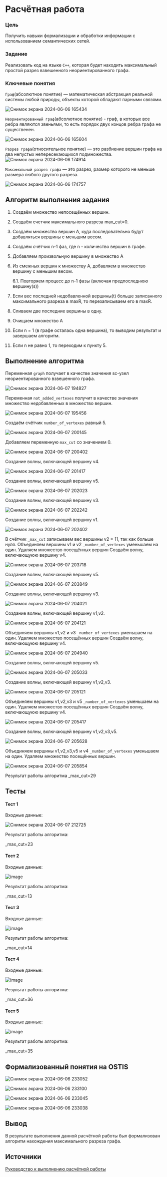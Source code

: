 # Расчётная работа

### Цель

Получить навыки формализации и обработки информации с использованием семантических сетей.

### Задание

Реализовать код на языке `С++`, которая будет находить максимальный простой разрез взвешенного неориентированного графа.

### Ключевые понятия

`Граф`(абсолютное понятие) — математическая абстракция реальной системы любой природы, объекты которой обладают парными связями.

![Снимок экрана 2024-06-06 165434](https://github.com/iis-32170x/RPIIS/assets/144949092/3976907c-366f-47d8-a40a-fa4054a00f73)

`Неориентированный граф`(абсолютное понятие) - граф, в которых все ребра являются звеньями, то есть порядок двух концов ребра графа не существенен.

![Снимок экрана 2024-06-06 165604](https://github.com/iis-32170x/RPIIS/assets/144949092/b40289c3-9ea0-4cec-ba9f-2af81911438b)


`Разрез графа`(относительное понятие) — это разбиение вершин графа на два непустых непересекающихся подмножества.
![Снимок экрана 2024-06-06 174914](https://github.com/iis-32170x/RPIIS/assets/144949092/f3d19c38-37dc-4955-a345-f936297946af)

`Максимальный разрез графа` — это разрез, размер которого не меньше размера любого другого разреза.

![Снимок экрана 2024-06-06 174757](https://github.com/iis-32170x/RPIIS/assets/144949092/5c8878f6-caa9-41ad-9884-fc996499eea8)

## Алгоритм выполнения задания

1. Создаём множество непосещённых вершин.

2. Создаём счетчик максимального разреза max_cut=0.

3. Создаём множество вершин А, куда последовательно будут добавляться вершины с меньшим весом.

4. Создаём счётчик n-1 фаз, где n - количество вершин в графе.

5. Добавляем произвольную вершину в множество А

6. Из смежных вершин к множеству А, добавляем в множество вершину с меньшим весом. 

	6.1. Повторяем процесс до n-1 фазы (включая предпоследнюю вершину(s))

7. Если вес последней недобавленной вершины(t) больше записанного максимального разреза в maxR, то перезаписываем его в maxR.

8. Сливаем две последние вершины в одну.

9. Очищаем множество А

10. Если n = 1 (в графе осталась одна вершина), то выводим результат и завершаем алгоритм.

11. Если n не равно 1, то переходим к пункту 5.

## Выполнение алгоритма

Переменная `graph` получает в качестве значения sc-узел неориентированного взвешенного графа.

![Снимок экрана 2024-06-07 194827](https://github.com/iis-32170x/RPIIS/assets/144949092/6013cc99-0eaa-4125-84b5-2fb50b2aa18a)

Переменная `not_added_vertexes` получит в качестве значения множество недобавленных в множество вершин.

![Снимок экрана 2024-06-07 195456](https://github.com/iis-32170x/RPIIS/assets/144949092/eca1a6de-5026-455f-8fd4-73e524e28533)

Создаём счётчик `number_of_vertexes` равный 5.

![Снимок экрана 2024-06-07 200145](https://github.com/iis-32170x/RPIIS/assets/144949092/67f121b6-2503-4898-b30b-c2fba4946088)

Добавляем переменную `max_cut` со значением 0.

![Снимок экрана 2024-06-07 200402](https://github.com/iis-32170x/RPIIS/assets/144949092/db5d47c2-aa2b-4755-b038-434b487dcdb2)

Создание волны, включающей вершину v4.

![Снимок экрана 2024-06-07 201417](https://github.com/iis-32170x/RPIIS/assets/144949092/ede166ff-3f54-4d7b-9d2d-85582b3b8bac)

Создание волны, включающей вершину v5.

![Снимок экрана 2024-06-07 202023](https://github.com/iis-32170x/RPIIS/assets/144949092/b15b2052-95d8-4159-b68d-f64bd1920615)

Создание волны, включающей вершину v3.

![Снимок экрана 2024-06-07 202242](https://github.com/iis-32170x/RPIIS/assets/144949092/98093c1a-8dcc-494f-bd68-6a9f06cff438)

Создание волны, включающей вершину v1.

![Снимок экрана 2024-06-07 202402](https://github.com/iis-32170x/RPIIS/assets/144949092/2fb74db4-c1f0-4b91-a991-4319b95a1d8b)

В счётчик `_max_cut` записываем вес вершины v2 = 11, так как больше нуля. Объединяем вершины v1 и v2 `_number_of_vertexes` уменьшаем на один. Удаляем множество посещённых вершин Создаём волну, включающуюю вершину v4.

![Снимок экрана 2024-06-07 203718](https://github.com/iis-32170x/RPIIS/assets/144949092/9b2c6ab7-7d01-4c4a-81c5-50116e1a77e8)

Создание волны, включающей вершину v5.

![Снимок экрана 2024-06-07 203849](https://github.com/iis-32170x/RPIIS/assets/144949092/3683190b-07a0-4f4d-994b-a36f51e966fd)

Создание волны, включающей вершину v3.

![Снимок экрана 2024-06-07 204021](https://github.com/iis-32170x/RPIIS/assets/144949092/caa9e48a-0f0e-4a04-9b67-6d51e14e0afc)

Создание волны, включающей вершину v1,v2.

![Снимок экрана 2024-06-07 204121](https://github.com/iis-32170x/RPIIS/assets/144949092/27c05b2a-1490-409d-908e-49198d98b37c)

Объединяем вершины v1,v2 и v3  `_number_of_vertexes` уменьшаем на один. Удаляем множество посещённых вершин Создаём волну, включающуюю вершину v4.

![Снимок экрана 2024-06-07 204940](https://github.com/iis-32170x/RPIIS/assets/144949092/df8d381d-45d3-4616-8c02-3077f7c2136c)

Создание волны, включающей вершину v5.

![Снимок экрана 2024-06-07 205033](https://github.com/iis-32170x/RPIIS/assets/144949092/13fe28e8-fc69-4851-a688-eddb7bfcbae5)

Создание волны, включающей вершину v1,v2,v3.

![Снимок экрана 2024-06-07 205121](https://github.com/iis-32170x/RPIIS/assets/144949092/ec565adf-dafa-4d05-9d09-59a40544bc36)

Объединяем вершины v1,v2,v3 и v5  `_number_of_vertexes` уменьшаем на один. Удаляем множество посещённых вершин Создаём волну, включающуюю вершину v4.

![Снимок экрана 2024-06-07 205417](https://github.com/iis-32170x/RPIIS/assets/144949092/f3ab6cef-0387-437d-908d-e9944a814442)

Создание волны, включающей вершину v1,v2,v3,v5.

![Снимок экрана 2024-06-07 205628](https://github.com/iis-32170x/RPIIS/assets/144949092/c1abfb2d-e9cd-477a-b43a-89f8b6b13cdb)

Объединяем вершины v1,v2,v3,v5 и v4  `_number_of_vertexes` уменьшаем на один. Удаляем множество посещённых вершин.

![Снимок экрана 2024-06-07 205854](https://github.com/iis-32170x/RPIIS/assets/144949092/fe1a6774-49ff-4a72-a0dc-f3978f3a5e4d)

Результат работы алгоритма
_max_cut=29

## Тесты
#### Тест 1
Входные данные:

![Снимок экрана 2024-06-07 212725](https://github.com/iis-32170x/RPIIS/assets/144949092/7fc5f844-e2e1-454e-a818-ac89d3169e40)

Результат работы алгоритма:

_max_cut=23

#### Тест 2
Входные данные:

![image](https://github.com/iis-32170x/RPIIS/assets/144949092/4843c007-f8fc-41a1-8c50-824e314bab9e)


Результат работы алгоритма:

_max_cut=13

#### Тест 3
Входные данные:

![image](https://github.com/iis-32170x/RPIIS/assets/144949092/a8c0844b-7e0d-4d35-b637-52d600efe06c)


Результат работы алгоритма:

_max_cut=14

#### Тест 4
Входные данные:

![image](https://github.com/iis-32170x/RPIIS/assets/144949092/2404e055-4ea7-4fee-b697-89e2a272f878)

Результат работы алгоритма:

_max_cut=36

#### Тест 5
Входные данные:

![image](https://github.com/iis-32170x/RPIIS/assets/144949092/5f344393-cdc6-46ea-83e2-706d9c5c4732)

Результат работы алгоритма:

_max_cut=35

## Формализованный понятия на OSTIS

![Снимок экрана 2024-06-06 233052](https://github.com/iis-32170x/RPIIS/assets/144949092/85a8042b-3dee-4a25-9cd6-a44543cba5e2)

![Снимок экрана 2024-06-06 233100](https://github.com/iis-32170x/RPIIS/assets/144949092/e09cd612-3cd8-41a6-8aef-2f294bb0b551)

![Снимок экрана 2024-06-06 233045](https://github.com/iis-32170x/RPIIS/assets/144949092/ef686b80-4838-4a96-9405-d42a7afbe799)

![Снимок экрана 2024-06-06 233038](https://github.com/iis-32170x/RPIIS/assets/144949092/5c205ca6-cc64-4009-a251-8e9a4dd0d54c)


## Вывод

В результате выполнения данной расчётной работы был формализован алгоритм нахождения максимального разреза графа.

## Источники
[Руководство к выполнению расчётной работы](https://drive.google.com/file/d/1bq0WHZEQR-W9iAGYWvGShXRVT5iuzw7b/view)
